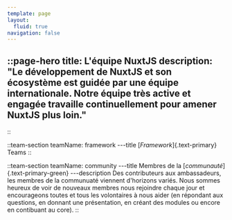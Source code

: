 ```yaml
---
template: page
layout:
  fluid: true
navigation: false
---
```

::page-hero
title: L'équipe NuxtJS
description: "Le développement de NuxtJS et son écosystème est guidée par une équipe internationale. Notre équipe très active et engagée travaille continuellement pour amener NuxtJS plus loin."
---
::

::team-section
teamName: framework
---title
[_Framework_]{.text-primary} Teams
::

::team-section
teamName: community
---title
Membres de la [_communauté_]{.text-primary-green}
---description
Des contributeurs aux ambassadeurs, les membres de la communuaté viennent d'horizons variés. Nous sommes heureux de voir de nouveaux membres nous rejoindre chaque jour et encourageons toutes et tous les volontaires à nous aider (en répondant aux questions, en donnant une présentation, en créant des modules ou encore en contibuant au core).
::
